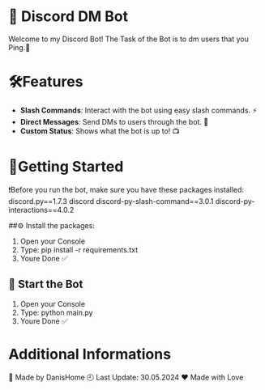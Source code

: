 
# 🤖 Discord DM Bot

Welcome to my Discord Bot! The Task of the Bot is to dm users that you Ping.👑

# 🛠️Features

- **Slash Commands**: Interact with the bot using easy slash commands. ⚡
- **Direct Messages**: Send DMs to users through the bot. 💌
- **Custom Status**: Shows what the bot is up to! 📺

# 🏁Getting Started

❗️Before you run the bot, make sure you have these packages installed:
discord.py==1.7.3
discord
discord-py-slash-command==3.0.1
discord-py-interactions==4.0.2

##⚙️ Install the packages:
1. Open your Console 
2. Type: pip install -r requirements.txt
3. Youre Done ✅

## 🚀 Start the Bot
1. Open your Console
2. Type: python main.py
3. Youre Done ✅


# Additional Informations
📁 Made by DanisHome
🕘 Last Update: 30.05.2024
❤️ Made with Love


